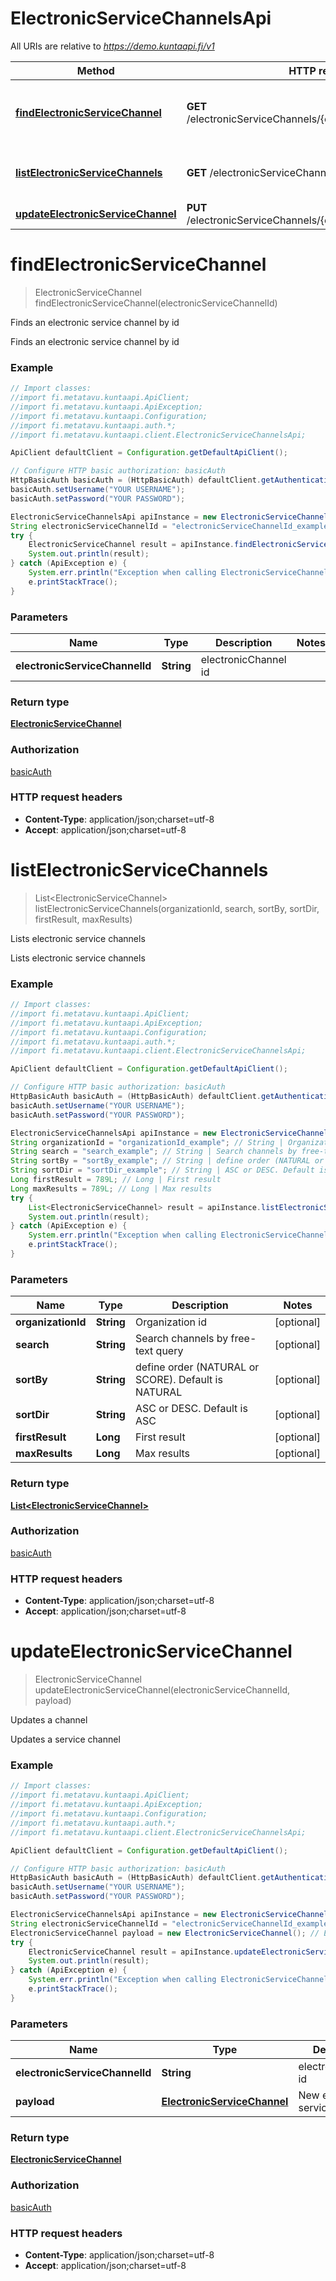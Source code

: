 # ElectronicServiceChannelsApi

All URIs are relative to *https://demo.kuntaapi.fi/v1*

Method | HTTP request | Description
------------- | ------------- | -------------
[**findElectronicServiceChannel**](ElectronicServiceChannelsApi.md#findElectronicServiceChannel) | **GET** /electronicServiceChannels/{electronicServiceChannelId} | Finds an electronic service channel by id
[**listElectronicServiceChannels**](ElectronicServiceChannelsApi.md#listElectronicServiceChannels) | **GET** /electronicServiceChannels | Lists electronic service channels
[**updateElectronicServiceChannel**](ElectronicServiceChannelsApi.md#updateElectronicServiceChannel) | **PUT** /electronicServiceChannels/{electronicServiceChannelId} | Updates a channel


<a name="findElectronicServiceChannel"></a>
# **findElectronicServiceChannel**
> ElectronicServiceChannel findElectronicServiceChannel(electronicServiceChannelId)

Finds an electronic service channel by id

Finds an electronic service channel by id

### Example
```java
// Import classes:
//import fi.metatavu.kuntaapi.ApiClient;
//import fi.metatavu.kuntaapi.ApiException;
//import fi.metatavu.kuntaapi.Configuration;
//import fi.metatavu.kuntaapi.auth.*;
//import fi.metatavu.kuntaapi.client.ElectronicServiceChannelsApi;

ApiClient defaultClient = Configuration.getDefaultApiClient();

// Configure HTTP basic authorization: basicAuth
HttpBasicAuth basicAuth = (HttpBasicAuth) defaultClient.getAuthentication("basicAuth");
basicAuth.setUsername("YOUR USERNAME");
basicAuth.setPassword("YOUR PASSWORD");

ElectronicServiceChannelsApi apiInstance = new ElectronicServiceChannelsApi();
String electronicServiceChannelId = "electronicServiceChannelId_example"; // String | electronicChannel id
try {
    ElectronicServiceChannel result = apiInstance.findElectronicServiceChannel(electronicServiceChannelId);
    System.out.println(result);
} catch (ApiException e) {
    System.err.println("Exception when calling ElectronicServiceChannelsApi#findElectronicServiceChannel");
    e.printStackTrace();
}
```

### Parameters

Name | Type | Description  | Notes
------------- | ------------- | ------------- | -------------
 **electronicServiceChannelId** | **String**| electronicChannel id |

### Return type

[**ElectronicServiceChannel**](ElectronicServiceChannel.md)

### Authorization

[basicAuth](../README.md#basicAuth)

### HTTP request headers

 - **Content-Type**: application/json;charset=utf-8
 - **Accept**: application/json;charset=utf-8

<a name="listElectronicServiceChannels"></a>
# **listElectronicServiceChannels**
> List&lt;ElectronicServiceChannel&gt; listElectronicServiceChannels(organizationId, search, sortBy, sortDir, firstResult, maxResults)

Lists electronic service channels

Lists electronic service channels

### Example
```java
// Import classes:
//import fi.metatavu.kuntaapi.ApiClient;
//import fi.metatavu.kuntaapi.ApiException;
//import fi.metatavu.kuntaapi.Configuration;
//import fi.metatavu.kuntaapi.auth.*;
//import fi.metatavu.kuntaapi.client.ElectronicServiceChannelsApi;

ApiClient defaultClient = Configuration.getDefaultApiClient();

// Configure HTTP basic authorization: basicAuth
HttpBasicAuth basicAuth = (HttpBasicAuth) defaultClient.getAuthentication("basicAuth");
basicAuth.setUsername("YOUR USERNAME");
basicAuth.setPassword("YOUR PASSWORD");

ElectronicServiceChannelsApi apiInstance = new ElectronicServiceChannelsApi();
String organizationId = "organizationId_example"; // String | Organization id
String search = "search_example"; // String | Search channels by free-text query
String sortBy = "sortBy_example"; // String | define order (NATURAL or SCORE). Default is NATURAL
String sortDir = "sortDir_example"; // String | ASC or DESC. Default is ASC
Long firstResult = 789L; // Long | First result
Long maxResults = 789L; // Long | Max results
try {
    List<ElectronicServiceChannel> result = apiInstance.listElectronicServiceChannels(organizationId, search, sortBy, sortDir, firstResult, maxResults);
    System.out.println(result);
} catch (ApiException e) {
    System.err.println("Exception when calling ElectronicServiceChannelsApi#listElectronicServiceChannels");
    e.printStackTrace();
}
```

### Parameters

Name | Type | Description  | Notes
------------- | ------------- | ------------- | -------------
 **organizationId** | **String**| Organization id | [optional]
 **search** | **String**| Search channels by free-text query | [optional]
 **sortBy** | **String**| define order (NATURAL or SCORE). Default is NATURAL | [optional]
 **sortDir** | **String**| ASC or DESC. Default is ASC | [optional]
 **firstResult** | **Long**| First result | [optional]
 **maxResults** | **Long**| Max results | [optional]

### Return type

[**List&lt;ElectronicServiceChannel&gt;**](ElectronicServiceChannel.md)

### Authorization

[basicAuth](../README.md#basicAuth)

### HTTP request headers

 - **Content-Type**: application/json;charset=utf-8
 - **Accept**: application/json;charset=utf-8

<a name="updateElectronicServiceChannel"></a>
# **updateElectronicServiceChannel**
> ElectronicServiceChannel updateElectronicServiceChannel(electronicServiceChannelId, payload)

Updates a channel

Updates a service channel

### Example
```java
// Import classes:
//import fi.metatavu.kuntaapi.ApiClient;
//import fi.metatavu.kuntaapi.ApiException;
//import fi.metatavu.kuntaapi.Configuration;
//import fi.metatavu.kuntaapi.auth.*;
//import fi.metatavu.kuntaapi.client.ElectronicServiceChannelsApi;

ApiClient defaultClient = Configuration.getDefaultApiClient();

// Configure HTTP basic authorization: basicAuth
HttpBasicAuth basicAuth = (HttpBasicAuth) defaultClient.getAuthentication("basicAuth");
basicAuth.setUsername("YOUR USERNAME");
basicAuth.setPassword("YOUR PASSWORD");

ElectronicServiceChannelsApi apiInstance = new ElectronicServiceChannelsApi();
String electronicServiceChannelId = "electronicServiceChannelId_example"; // String | electronicChannel id
ElectronicServiceChannel payload = new ElectronicServiceChannel(); // ElectronicServiceChannel | New electronic service data
try {
    ElectronicServiceChannel result = apiInstance.updateElectronicServiceChannel(electronicServiceChannelId, payload);
    System.out.println(result);
} catch (ApiException e) {
    System.err.println("Exception when calling ElectronicServiceChannelsApi#updateElectronicServiceChannel");
    e.printStackTrace();
}
```

### Parameters

Name | Type | Description  | Notes
------------- | ------------- | ------------- | -------------
 **electronicServiceChannelId** | **String**| electronicChannel id |
 **payload** | [**ElectronicServiceChannel**](ElectronicServiceChannel.md)| New electronic service data |

### Return type

[**ElectronicServiceChannel**](ElectronicServiceChannel.md)

### Authorization

[basicAuth](../README.md#basicAuth)

### HTTP request headers

 - **Content-Type**: application/json;charset=utf-8
 - **Accept**: application/json;charset=utf-8

